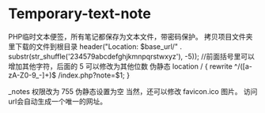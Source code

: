 # Temporary-text-note
PHP临时文本便签，所有笔记都保存为文本文件，带密码保护。
拷贝项目文件夹里下载的文件到根目录
header("Location: $base_url/" . substr(str_shuffle('234579abcdefghjkmnpqrstwxyz'), -5)); //前面括号里可以增加其他字符，后面的 5 可以修改为其他位数
伪静态
location / {
rewrite ^/([a-zA-Z0-9_-]+)$ /index.php?note=$1;
}

_notes 权限改为 755
伪静态设置为空
当然，还可以修改 favicon.ico 图片。
访问 url会自动生成一个唯一的网址。

